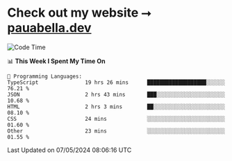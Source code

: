 # Check out my website ⭢ [pauabella.dev](https://pauabella.dev)

<!--START_SECTION:waka-->
![Code Time](http://img.shields.io/badge/Code%20Time-3%2C300%20hrs%2013%20mins-blue)

📊 **This Week I Spent My Time On** 

```text
💬 Programming Languages: 
TypeScript               19 hrs 26 mins      ███████████████████░░░░░░   76.21 % 
JSON                     2 hrs 43 mins       ███░░░░░░░░░░░░░░░░░░░░░░   10.68 % 
HTML                     2 hrs 3 mins        ██░░░░░░░░░░░░░░░░░░░░░░░   08.10 % 
CSS                      24 mins             ░░░░░░░░░░░░░░░░░░░░░░░░░   01.60 % 
Other                    23 mins             ░░░░░░░░░░░░░░░░░░░░░░░░░   01.55 % 
```


 Last Updated on 07/05/2024 08:06:16 UTC
<!--END_SECTION:waka-->
